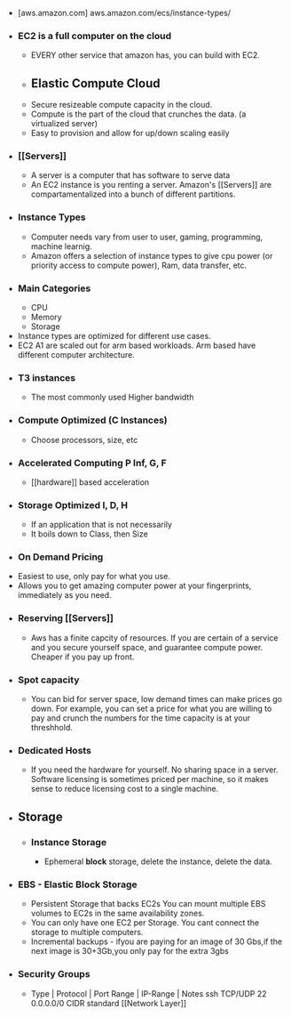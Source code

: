 - [aws.amazon.com] aws.amazon.com/ecs/instance-types/
- ### EC2 is a full computer on the cloud
    - EVERY other service that amazon has, you can build with EC2.
    - ## Elastic Compute Cloud
    - Secure resizeable compute capacity in the cloud.
    - Compute is the part of the cloud that crunches the data. (a virtualized server)
    - Easy to provision and allow for up/down scaling easily
- ### [[Servers]]
    - A server is a computer that has software to serve data
    - An EC2 instance is you renting a server. Amazon's [[Servers]] are compartamentalized into a bunch of different partitions.
- ### Instance Types
    - Computer needs vary from user to user, gaming, programming, machine learnig.
    - Amazon offers a selection of instance types to give cpu power (or priority access to compute power), Ram, data transfer, etc.
- ### Main Categories
    - CPU
    - Memory
    - Storage
- Instance types are optimized for different use cases.
- EC2 A1 are scaled out for arm based workloads. Arm based have different computer architecture.
- ### T3 instances
    - The most commonly used Higher bandwidth
- ### Compute Optimized (C Instances)
    - Choose processors, size, etc
- ### Accelerated Computing P Inf, G, F
    - [[hardware]] based acceleration
- ### Storage Optimized I, D, H
    - If an application that is not necessarily
    - It boils down to Class, then Size
- ### [](https://github.com/javier123454321/knowledgeBase/blob/master/Networking/Cloud/aws.md#on-demand-pricing)On Demand Pricing
- Easiest to use, only pay for what you use.
- Allows you to get amazing computer power at your fingerprints, immediately as you need.
- ### Reserving [[Servers]]
    - Aws has a finite capcity of resources. If you are certain of a service and you secure yourself space, and guarantee compute power. Cheaper if you pay up front.
- ### Spot capacity
    - You can bid for server space, low demand times can make prices go down. For example, you can set a price for what you are willing to pay and crunch the numbers for the time capacity is at your threshhold.
- ### Dedicated Hosts
    - If you need the hardware for yourself. No sharing space in a server. Software licensing is sometimes priced per machine, so it makes sense to reduce licensing cost to a single machine.
- ## Storage
    - ### Instance Storage
        - Ephemeral __block__ storage, delete the instance, delete the data.
- ### EBS - Elastic Block Storage
    - Persistent Storage that backs EC2s You can mount multiple EBS volumes to EC2s in the same availability zones.
    - You can only have one EC2 per Storage. You cant connect the storage to multiple computers.
    - Incremental backups - ifyou are paying for an image of 30 Gbs,if the next image is 30+3Gb,you only pay for the extra 3gbs
- ### Security Groups
    - Type | Protocol | Port Range | IP-Range | Notes ssh TCP/UDP 22 0.0.0.0/0 CIDR standard [[Network Layer]]

